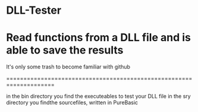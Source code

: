 # DLL-Tester
Read functions from a DLL file and is able to save the results
====================================================================

It's only some trash to become familiar with github

====================================================================

in the bin directory you find the executeables to test your DLL file
in the sry directory you findthe sourcefiles, written in PureBasic
